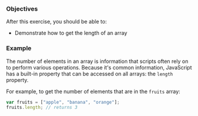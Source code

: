 <!--{ ids:[183], language:'JavaScript', type:'workshop', order: 2, name:'Array Length', description:'The number of elements in an array' }-->

### Objectives

After this exercise, you should be able to:

- Demonstrate how to get the length of an array

### Example

The number of elements in an array is information that scripts often rely on to perform various operations. Because it's common information, JavaScript has a built-in property that can be accessed on all arrays: the `length` property.

For example, to get the number of elements that are in the `fruits` array:

```js
var fruits = ["apple", "banana", "orange"];
fruits.length; // returns 3
```
